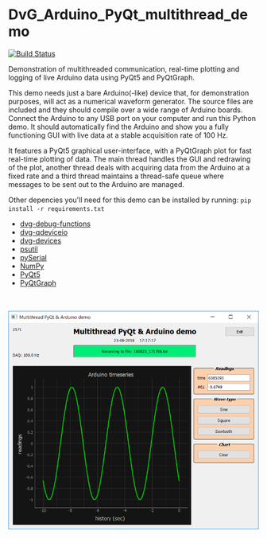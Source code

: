 # DvG_Arduino_PyQt_multithread_demo
[![Build Status](https://travis-ci.org/Dennis-van-Gils/DvG_Arduino_PyQt_multithread_demo.svg?branch=master)](https://travis-ci.org/Dennis-van-Gils/DvG_Arduino_PyQt_multithread_demo)

Demonstration of multithreaded communication, real-time plotting and logging of live Arduino data using PyQt5 and PyQtGraph.

This demo needs just a bare Arduino(-like) device that, for demonstration purposes, will act as a numerical waveform generator. The source files are included and they should compile over a wide range of Arduino boards. Connect the Arduino to any USB port on your computer and run this Python demo. It should automatically find the Arduino and show you a fully functioning GUI with live data at a stable acquisition rate of 100 Hz.

It features a PyQt5 graphical user-interface, with a PyQtGraph plot for fast real-time plotting of data. The main thread handles the GUI and redrawing of the plot, another thread deals with acquiring data from the Arduino at a fixed rate and a third thread maintains a thread-safe queue where messages to be sent out to the Arduino are managed.

Other depencies you'll need for this demo can be installed by running:
`pip install -r requirements.txt`

* [dvg-debug-functions](https://pypi.org/project/dvg-debug-functions/)
* [dvg-qdeviceio](https://pypi.org/project/dvg-qdeviceio/)
* [dvg-devices](https://pypi.org/project/dvg-devices/)
* [psutil](https://pypi.org/project/psutil/)
* [pySerial](https://pypi.org/project/pyserial/)
* [NumPy](http://www.numpy.org/)
* [PyQt5](https://pypi.org/project/PyQt5/)
* [PyQtGraph](http://pyqtgraph.org/)

<br/><br/>
![Arduino_PyQt_demo_with_multithreading.png](/images/Arduino_PyQt_demo_with_multithreading.PNG)
